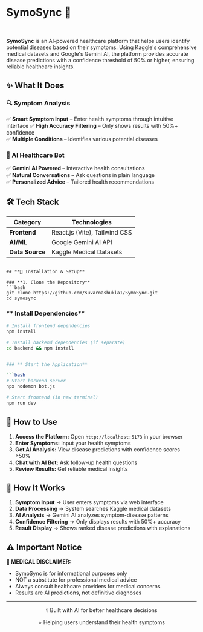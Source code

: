 # **SymoSync** 🏥


<br>

**SymoSync** is an AI-powered healthcare platform that helps users identify potential diseases based on their symptoms. Using Kaggle's comprehensive medical datasets and Google's Gemini AI, the platform provides accurate disease predictions with a confidence threshold of 50% or higher, ensuring reliable healthcare insights.

## **✨ What It Does**

### **🔍 Symptom Analysis**
✅ **Smart Symptom Input** – Enter health symptoms through intuitive interface 
✅ **High Accuracy Filtering** – Only shows results with 50%+ confidence  
✅ **Multiple Conditions** – Identifies various potential diseases  

### **🤖 AI Healthcare Bot**
✅ **Gemini AI Powered** – Interactive health consultations  
✅ **Natural Conversations** – Ask questions in plain language  
✅ **Personalized Advice** – Tailored health recommendations  

## **🛠️ Tech Stack**

| **Category** | **Technologies** |
|--------------|------------------|
| **Frontend** | React.js (Vite), Tailwind CSS |
| **AI/ML** | Google Gemini AI API |
| **Data Source** | Kaggle Medical Datasets |



```

## **🚀 Installation & Setup**

### **1. Clone the Repository**
```bash
git clone https://github.com/suvarnashukla1/SymoSync.git
cd symosync
```

### ** Install Dependencies**
```bash
# Install frontend dependencies
npm install

# Install backend dependencies (if separate)
cd backend && npm install


### ** Start the Application**

```bash
# Start backend server
npx nodemon bot.js

# Start frontend (in new terminal)
npm run dev
```

## **📱 How to Use**

1. **Access the Platform:** Open `http://localhost:5173` in your browser
2. **Enter Symptoms:** Input your health symptoms
3. **Get AI Analysis:** View disease predictions with confidence scores ≥50%
4. **Chat with AI Bot:** Ask follow-up health questions
5. **Review Results:** Get reliable medical insights

## **🔬 How It Works**

1. **Symptom Input** → User enters symptoms via web interface
2. **Data Processing** → System searches Kaggle medical datasets
3. **AI Analysis** → Gemini AI analyzes symptom-disease patterns
4. **Confidence Filtering** → Only displays results with 50%+ accuracy
5. **Result Display** → Shows ranked disease predictions with explanations

## **⚠️ Important Notice**

**🚨 MEDICAL DISCLAIMER:**
- SymoSync is for informational purposes only
- NOT a substitute for professional medical advice
- Always consult healthcare providers for medical concerns
- Results are AI predictions, not definitive diagnoses

---

<div align="center">
  <p>⚕️ Built with AI for better healthcare decisions</p>
  <p>⭐ Helping users understand their health symptoms</p>
</div>
